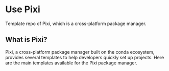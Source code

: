 # Use Pixi

Template repo of Pixi, which is a cross-platform package manager.

## What is Pixi?

Pixi, a cross-platform package manager built on the conda ecosystem, provides several templates to help developers quickly set up projects. Here are the main templates available for the Pixi package manager.

